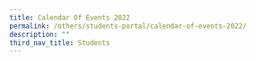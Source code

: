 ```yaml
---
title: Calendar Of Events 2022
permalink: /others/students-portal/calendar-of-events-2022/
description: ""
third_nav_title: Students
---
```

